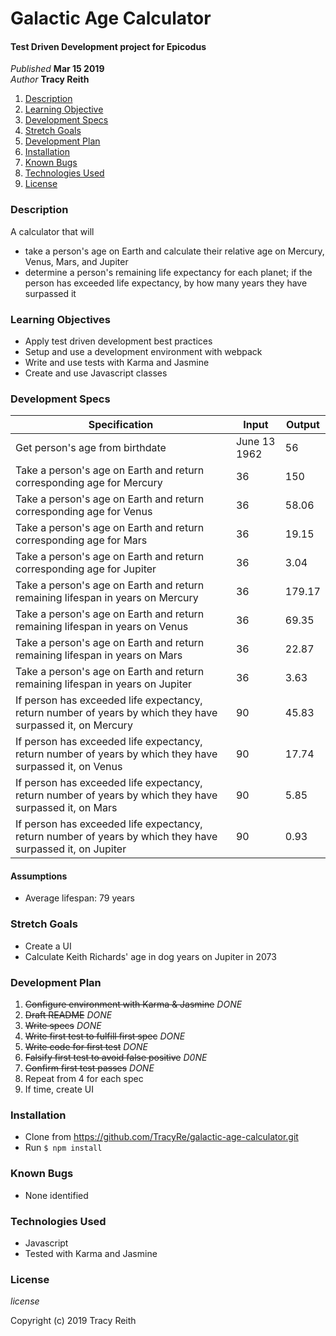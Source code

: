 # Galactic Age Calculator

#### Test Driven Development project for Epicodus

_Published_ **Mar 15 2019**<br>
_Author_ **Tracy Reith**

1. [Description](#description)
1. [Learning Objective](#learning-objective)
1. [Development Specs](#development-specs)
1. [Stretch Goals](#stretch-goals)
1. [Development Plan](#development-plan)
1. [Installation](#installation)
1. [Known Bugs](#known-bugs)
1. [Technologies Used](#technologies-used)
1. [License](#license)

### Description
A calculator that will
* take a person's age on Earth and calculate their relative age on Mercury, Venus, Mars, and Jupiter
* determine a person's remaining life expectancy for each planet; if the person has exceeded life expectancy, by how many years they have surpassed it

### Learning Objectives
* Apply test driven development best practices
* Setup and use a development environment with webpack
* Write and use tests with Karma and Jasmine
* Create and use Javascript classes

### Development Specs

Specification | Input | Output
------------- | ----- | ------
Get person's age from birthdate | June 13 1962 | 56
Take a person's age on Earth and return corresponding age for Mercury | 36 | 150
Take a person's age on Earth and return corresponding age for Venus | 36 | 58.06
Take a person's age on Earth and return corresponding age for Mars | 36 | 19.15
Take a person's age on Earth and return corresponding age for Jupiter | 36 | 3.04
Take a person's age on Earth and return remaining lifespan in years on Mercury | 36 | 179.17
Take a person's age on Earth and return remaining lifespan in years on Venus | 36 | 69.35
Take a person's age on Earth and return remaining lifespan in years on Mars | 36 | 22.87
Take a person's age on Earth and return remaining lifespan in years on Jupiter | 36 | 3.63
If person has exceeded life expectancy, return number of years by which they have surpassed it, on Mercury | 90 | 45.83
If person has exceeded life expectancy, return number of years by which they have surpassed it, on Venus | 90 | 17.74
If person has exceeded life expectancy, return number of years by which they have surpassed it, on Mars | 90 | 5.85
If person has exceeded life expectancy, return number of years by which they have surpassed it, on Jupiter | 90 | 0.93

#### Assumptions
* Average lifespan: 79 years

### Stretch Goals
* Create a UI
* Calculate Keith Richards' age in dog years on Jupiter in 2073

### Development Plan
1. ~~Configure environment with Karma & Jasmine~~ _DONE_
1. ~~Draft README~~ _DONE_
1. ~~Write specs~~ _DONE_
1. ~~Write first test to fulfill first spec~~ _DONE_
1. ~~Write code for first test~~ _DONE_
1. ~~Falsify first test to avoid false positive~~ _D0NE_
1. ~~Confirm first test passes~~ _DONE_
1. Repeat from 4 for each spec
1. If time, create UI

### Installation
* Clone from https://github.com/TracyRe/galactic-age-calculator.git
* Run `$ npm install`


### Known Bugs
* None identified

### Technologies Used
* Javascript
* Tested with Karma and Jasmine

### License
_license_

Copyright (c) 2019 Tracy Reith
